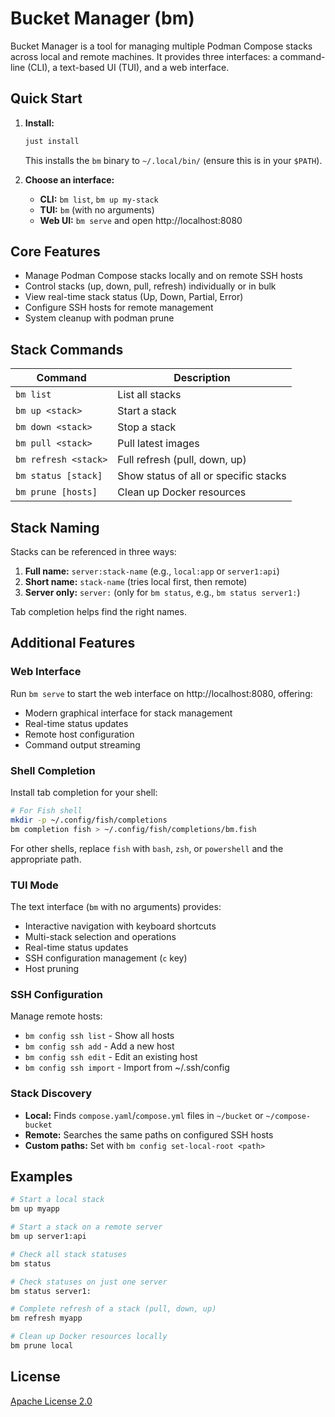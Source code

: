 # Bucket Manager (bm)

Bucket Manager is a tool for managing multiple Podman Compose stacks across local and remote machines. It provides three interfaces: a command-line (CLI), a text-based UI (TUI), and a web interface.

## Quick Start

1. **Install:**
   ```bash
   just install
   ```
   This installs the `bm` binary to `~/.local/bin/` (ensure this is in your `$PATH`).

2. **Choose an interface:**
   - **CLI:** `bm list`, `bm up my-stack`
   - **TUI:** `bm` (with no arguments)
   - **Web UI:** `bm serve` and open http://localhost:8080

## Core Features

- Manage Podman Compose stacks locally and on remote SSH hosts
- Control stacks (up, down, pull, refresh) individually or in bulk
- View real-time stack status (Up, Down, Partial, Error)
- Configure SSH hosts for remote management
- System cleanup with podman prune

## Stack Commands

| Command | Description |
|---------|-------------|
| `bm list` | List all stacks |
| `bm up <stack>` | Start a stack |
| `bm down <stack>` | Stop a stack |
| `bm pull <stack>` | Pull latest images |
| `bm refresh <stack>` | Full refresh (pull, down, up) |
| `bm status [stack]` | Show status of all or specific stacks |
| `bm prune [hosts]` | Clean up Docker resources |

## Stack Naming

Stacks can be referenced in three ways:

1. **Full name:** `server:stack-name` (e.g., `local:app` or `server1:api`)
2. **Short name:** `stack-name` (tries local first, then remote)
3. **Server only:** `server:` (only for `bm status`, e.g., `bm status server1:`)

Tab completion helps find the right names.

## Additional Features

### Web Interface

Run `bm serve` to start the web interface on http://localhost:8080, offering:
- Modern graphical interface for stack management
- Real-time status updates
- Remote host configuration
- Command output streaming

### Shell Completion

Install tab completion for your shell:
```bash
# For Fish shell
mkdir -p ~/.config/fish/completions
bm completion fish > ~/.config/fish/completions/bm.fish
```

For other shells, replace `fish` with `bash`, `zsh`, or `powershell` and the appropriate path.

### TUI Mode

The text interface (`bm` with no arguments) provides:
- Interactive navigation with keyboard shortcuts
- Multi-stack selection and operations
- Real-time status updates
- SSH configuration management (`c` key)
- Host pruning

### SSH Configuration

Manage remote hosts:
- `bm config ssh list` - Show all hosts
- `bm config ssh add` - Add a new host
- `bm config ssh edit` - Edit an existing host
- `bm config ssh import` - Import from ~/.ssh/config

### Stack Discovery

- **Local:** Finds `compose.yaml`/`compose.yml` files in `~/bucket` or `~/compose-bucket`
- **Remote:** Searches the same paths on configured SSH hosts
- **Custom paths:** Set with `bm config set-local-root <path>`

## Examples

```bash
# Start a local stack
bm up myapp

# Start a stack on a remote server
bm up server1:api

# Check all stack statuses
bm status

# Check statuses on just one server
bm status server1:

# Complete refresh of a stack (pull, down, up)
bm refresh myapp

# Clean up Docker resources locally
bm prune local
```

## License

[Apache License 2.0](LICENSE)
